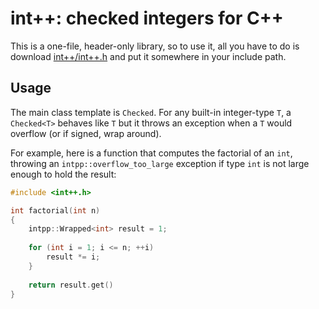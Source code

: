# int++: checked integers for C++

This is a one-file, header-only library, so to use it, all you have to do is 
download [int++/int++.h][header] and put it somewhere in your include path.

## Usage

The main class template is `Checked`. For any built-in integer-type `T`, a 
`Checked<T>` behaves like `T` but it throws an exception when a `T` would 
overflow (or if signed, wrap around).

For example, here is a function that computes the factorial of an `int`, 
throwing an `intpp::overflow_too_large` exception if type `int` is not large 
enough to hold the result:

```cpp
#include <int++.h>

int factorial(int n)
{
    intpp::Wrapped<int> result = 1;
    
    for (int i = 1; i <= n; ++i)
        result *= i;
    }
    
    return result.get()
}
```

[header]:
    https://github.com/tov/intpp/blob/master/int%2B%2B/int%2B%2B.h

